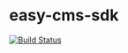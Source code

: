 # easy-cms-sdk

[![Build Status](https://travis-ci.org/code-artisan/easy-cms-sdk.svg?branch=master)](https://travis-ci.org/code-artisan/easy-cms-sdk)
